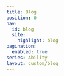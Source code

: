 ```yaml
---
title: Blog
position: 0
nav:
  id: blog
  site:
    highlight: blog
pagination:
  enabled: true
series: Ability
layout: custom/blog
---
```


